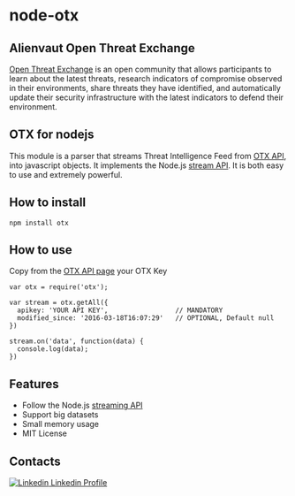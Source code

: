 # node-otx

## Alienvaut Open Threat Exchange
[Open Threat Exchange][otx] is an open community that allows participants to learn about the latest threats, research indicators of compromise observed in their environments, share threats they have identified, and automatically update their security infrastructure with the latest indicators to defend their environment.

## OTX for nodejs

This module is a parser that streams Threat Intelligence Feed from [OTX API][otx_api], into javascript objects. It implements the Node.js [stream API][stream].
It is both easy to use and extremely powerful.

## How to install

    npm install otx

## How to use

Copy from the [OTX API page][otx_api] your OTX Key

    var otx = require('otx');

    var stream = otx.getAll({
      apikey: 'YOUR API KEY',                 // MANDATORY
      modified_since: '2016-03-18T16:07:29'   // OPTIONAL, Default null
    })

    stream.on('data', function(data) {
      console.log(data);
    })


## Features

*   Follow the Node.js [streaming API][stream]
*   Support big datasets
*   Small memory usage
*   MIT License

## Contacts
[![Linkedin](https://static.licdn.com/scds/common/u/images/logos/linkedin/logo_in_nav_44x36.png) Linkedin Profile](https://it.linkedin.com/in/andrea-di-cagno-abbrescia-852579a7)

[otx]: https://otx.alienvault.com/
[otx_api]: https://otx.alienvault.com/api/
[stream]: https://nodejs.org/api/stream.html
